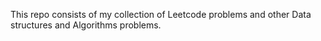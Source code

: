 This repo consists of my collection of Leetcode problems and other Data structures and Algorithms problems.
